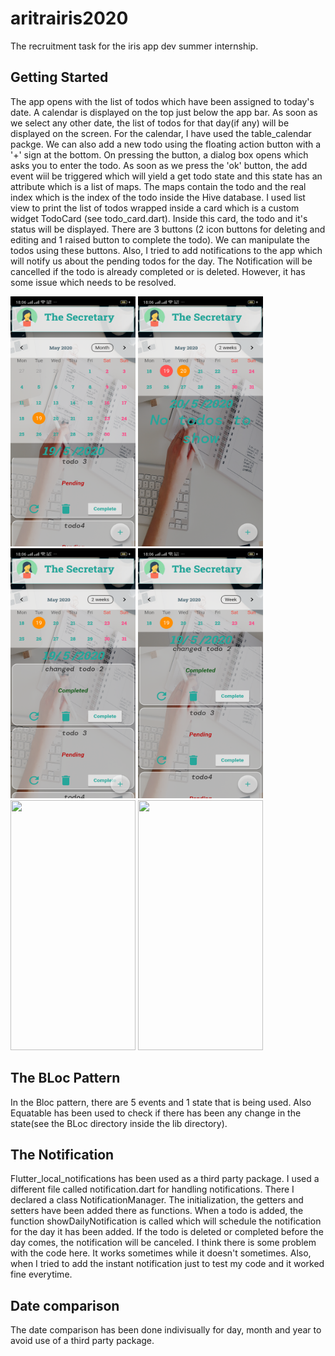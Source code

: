 # aritrairis2020
The recruitment task for the iris app dev summer internship.

## Getting Started


The app opens with the list of todos which have been assigned to today's date. A calendar is displayed on the top just below the app bar. As soon as we select any other date, the list of todos for that day(if any) will be displayed on the screen. For the calendar, I have used the table_calendar packge. We can also add a new todo using the floating action button with a '+' sign at the bottom. On  pressing the button, a dialog box opens which asks you to enter the todo. As soon as we press the 'ok' button, the add event wiil be triggered which will yield a get todo state and this state has an attribute which is a list of maps. The maps contain the todo and the real index which is the index of the todo inside the Hive database. I used list view to print the list of todos wrapped inside a card which is a custom widget TodoCard (see todo_card.dart). Inside this card, the todo and it's status will be displayed. There are 3 buttons (2 icon buttons for deleting and editing and 1 raised button to complete the todo). We can manipulate the todos using these buttons. Also, I tried to add  notifications to the app which will notify us about the pending todos for the day. The Notification will be cancelled if the todo is already completed or is deleted. However, it has some issue which needs to be resolved. 

<div> <img src="Screenshots and Recording/image1.png" height="400.0" width="200.0">
  
<img src="Screenshots and Recording/image2.png" height="400.0" width="200.0">

<img src="Screenshots and Recording/image3.png" height="400.0" width="200.0">

<img src="Screenshots and Recording/image4.png" height="400.0" width="200.0">

</div>
<div>
  <img src="Screenshots and Recording/gif1.gif" height="400.0" width="200.0">

<img src="Screenshots and Recording/gif2.gif" height="400.0" width="200.0">
  </div>

## The BLoc Pattern
In the Bloc pattern, there are 5 events and 1 state that is being used. Also Equatable has been used to check if there has been any change in the state(see the BLoc directory inside the lib directory).


## The Notification 
Flutter_local_notifications has been used as a third party package. I used a different file called notification.dart for handling notifications. There I declared a class NotificationManager.
The initialization, the getters and setters have been added there as functions. When a todo is added, the function showDailyNotification is called which will schedule the notification for the day it has been added. If the todo is deleted or completed before the day comes, the notification will be canceled. I think there is some problem with the code here. It works sometimes while it doesn't sometimes. Also, when I tried to add the instant notification just to test my code and it worked fine everytime.

## Date comparison 
The date comparison has been done indivisually for day, month and year to avoid use of a third party package.

